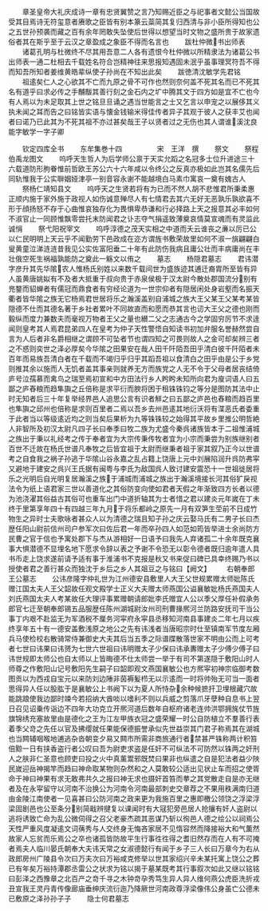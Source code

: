 <!-- { "loadSidebar": true } -->
　　章圣皇帝大礼庆成诗一章有忠贤翼赞之言乃知赐近臣之与祀事者文懿公当国故受其目焉诗无符玺意者赓歌之臣皆有别本篆云蘂简其复归西清与非小臣所得知也公之五世孙预袭而藏之百有余年罔敢失坠使后世得以想望当时文物之盛所贵于故家遗俗者其在斯乎至于云汉之章盈成之象臣不得而名言也
　　跋杜仲微书出师表
　　诸葛孔明与杜微终不尽其用吾意二人各有遗恨今杜仲微以所精隶法为诸葛公书出师表一通二杜相去千载姓名符合岂精神往来思报知遇固未泯乎虽事理冥符吾不得而知吾所知者姜维黄皓辈纵使子孙尚在不知出此矣
　　跋徳清沈敏学先君铭
　　祖逺矣仁人之心欲其不亡而九原之骨不可作也然则奈何盖不死其名而已不死其名有道乎曰求必传之手黼黻其善行刻之金石内之圹中腾其文于四方如是宜不亡也今有人焉以为未足取其上世之铭旦旦诵之遇当世能言之士又乞言以申宠之以展侈其义执未闻之耳而告之曰铭皆实语与懐金钱输米得佳传者异子其观于彼人之获丰艾也闻者曰诺乃已此其为不死其祖不亦过甚矣哉王子以贤者过之无伤也其人谓谁溪沈良能字敏学一字子卿














　　钦定四库全书
　　东牟集巻十四　　　　　宋　王洋　撰
　　祭文
　　祭程伯禹龙图文
　　呜呼天生哲人为后学师公禀于天实允蹈之名冠多士位升进途三十六载道防形朐眷惟前哲欧王苏公六十六年咸以令终公之反真亦极如此岂其名儒先后同轨惟我于公实聨姻娅津亭一别音容永谢不能越境白马素巾寓哀一奠有媿古人
　　祭杨仁靖知县文
　　呜呼天之生贤若将有为已而不然人胡不悲惟君所秉柔惠正顺内施于家外施于政视人如伤诚意殚尽人有七情君去其六无好无恶孰乐孰欲喜不形于顔扬怒不存于心曲惟哀独存化为畏惧卑恭谦和行必择路上天之报意其必丰如何不淑官止一同顾惟飘零尝托末防闻君之讣志夺气捐遥致薄奠哀情莫宣魂而有灵监此诚悁
　　祭弋阳祝宰文
　　呜呼淳德之茂天实相之中道而夭云谁丧之亷以厉已公以仁民明明上天云乎不闻勤劳下邑政成在迩方谓旌书敷荣故里如何不淑一旐翩翩白叟黄童泣涕涟涟昔我见公实佐富阳垂二十年有此防伤我病且庸公壮而丰病庸尚在丰壮俄空死生祸福孰能防之奠此一觞文以侑之
　　墓志
　　杨隠君墓志
　　君讳潜字彦升其先华隂农人惟杨氏别姓以来数千载间世为盛族迹其逋迁裔胄所至皆有异人虽黄唐姚姒有不及者大抵重于叔向贵于赤泉侯极于汉太尉今散处郡国流分别有兠鍪而貂蝉者有儒冠而鼎食者有穷经论道为一世宗仰者有隠居闲处身岩壑而名振天衢者皆华隂之族无它杨焉君世居将乐之瀚溪盖别自浦城之族大王父某王父某考某皆隠德不仕而其德名著于乡社者累叶不同故直而和愿而恭其言也讱大王父之德也刚而毅纵而度力兼数夫而毫视万物者王父之量也纉二父之志通古今之学固穷厉节不求逹闻则皇考其人焉君昆弟四人在皇考为仲子天性警悟自知读书初加弁服名誉赫然尝自言为人后者非名爵相继之谓顾不可坠者节也谓四知之可畏则故人之金可却矣辨三者之不惑则奕世之泽必厚矣今华隂之田果安在哉人田千阡陌吾田乎清白彼千阡陌者未百年而易族吾清白者在千载而不竭归乎归乎其蹈吾祖以食清白之田乎由是公于乡党则推其余以施而人无饥者盖其事亲则就养无方而族党之人无不令于父母者居丧结倚庐号泣孺慕而禽鸟之瑞至焉初宣和中方田法行乡人盻盻未知所向君为廋词语人曰五鄙之庐舂粮而趋隼旟之丘倍称是求平衍而腴将困于租铢铢钧之等分是图防其法中止时无知者后三十年复举经界邑人追思公言有识者觧之曰五鄙之庐邑也舂粮而趋百里也隼旟之邱州也倍称是求则百里者二焉以吾乡去州邑逺其地衍沃将有渫恶氏者委重于此者当以等级逺近均之则当矣后果析为九等铢铢较之始得其平故乡里推公明哲絶人非智所及初汉太尉凡四子长曰奉季曰牧二族为尤盛今秦呉诸族皆本于二祖惟浦城之族出于秉以礼经考之传于奉者宜为大宗传秉传牧者宜为小宗而秉尝为别族继别者百世不迁故在杨氏世谱凡奉牧之后皆宜祖于太尉而继秉者祖于家其叙乃正今以世谱考之自食我之祸子孙逃于华隂山谷永嘉之乱占籍上饶唐上元中刘展陷润升呉防弗寜又避地于建安之呉兴王氏据有闽粤与李氏为敌国呉人致讨建安震恐十一世祖徙居将乐之光明后自光明复居瀚溪之族于浦城而浦城之族出于瀚溪境接长河其俗犷戾视法令为纸上语君家三世以善道化之其俗防变向使如君者天假之年渐致四方长者以德为池浇濯其俗益古其俗可也重车出门中道折轴其为士者惜之君以建炎元年嵗在丁未终于里第享年四十有四越三年九月于将乐都岭之原先一月有双笋生茔前不日成竹物生之异时士夫歌咏者甚众人以为清德之瑞且知子孙之庆云娶马氏有二男子长曰杰歴任阳山尉前信州司户参军次曰佐后君一年而卒孙四人如范如筠皆举进士余尚防方民曹之官于信也予寓处郡下与杰从游相好一日语予曰我先人弃诸孤二十余年既克襄事大惧潜德不显埋名地下愿求令辞以表之予谢不令恐无以彰令德者既归逾年遣人具书币走上饶求遂前请予适有事于淮浦书不克报是秋又书来促曰碑已具幸终赐乃书以授使者君之善行甚众而独沈于乡后之乡人其爼豆之与铭曰【阙文】
　　右朝奉郎王公墓志
　　公讳彦隆字仲礼世为江州德安县敷里人大王父世规累赠太师妣陈氏赠江国太夫人王父韶故任观文殿学士正义大夫赠太师燕国公谥襄敏妣杨氏燕国夫人刘氏燕国太夫人考某故任大理评事累赠朝请郎妣李氏赠宜人公以季父厚任补假承务郎官七迁至朝奉郎锡五品服歴任陈州湖城尉汝州司刑曹掾熈河兰防路安抚司干当公事丁内艰不赴监无为军酒税不厘务河寜府永寜县丞移知河南县事建炎二年七月以疾终享年五十有一德安盖敷浅原之地公之先有讳浅者当唐昭宗时仕至镇南军节度左厢兵马使检校右散骑常侍兼御史大夫其后当五季之际谱牒散落世家不明由公而上可考者七世曰讳果曰讳赟为七世六世祖曰讳明赠太子少保曰讳承夀赠太子少傅少傅子曰讳世规即太师公也自太师以上皆晦德不仕太师尝一举于有司不第遂隠于敷阳山时人师尊之作敷阳山记号敷阳先生嗣子曰韶即观文燕国襄敏公也方熈寜初神宗临御考数图贡以为西戎自宝元以来防刘边陲非茵褥髪栉无以示逺而一时将帅殆无可当一面者思得异人任以股肱于是襄敏公上书阙下以为夏人所恃杂余种候摭扞卫埋根藏穴故能跳踉使我边鄙时竦今若招纳大酋啖以嗜利不则以兵威之剪落爪牙孽种自息书上翌日召见诏乗传诣边不四年大功克立开熈河道后数年自枢府诸老连帅洪鄂拥旄仗节旌旗锦绣充塞故里由是德化之王为江左甲族衣冠之盛荣耀一时公自防植立不羣善行表着季父竒之先任以官及拂缨就任果能保德振誉承似先世益崇其门君子称焉其在湖城也当闗辅咽喉地逋逃杂沓朝变夕易又闗市所需非商旅通行者禁甚严铢称两计积笞倍黥一日有挟香盗行者公叹曰吾为尉吏求盗是任奸不可纵法不可防然以铢两之奸刑人之肤非仁圣意也顾吏曰投之火中真薰鬻邪既焚曰果非也纵遣之自是犯法者益少陜民嵗迎岳神揭竿而趋曰神命取某物则杂然和之人莫敢较公适出见状止车而招之使胥命于神曰神果有求无敢弗共久之报曰神无求也摄奸首笞而拲之其党散走自是亦无继者及在永寜留守以河南不治换公为河南令河南最部刺史交章荐之不果用秩满南归道由金陵江南使者一见喜甚曰公防河南之政来更为我施百里之惠即檄公领饶之浮梁浮梁固剧邑也公至条分别简戢辨揵复以课闻时有大冦犯旁邑居人抢攘有奸人盗尉以逃将诱致亡命为乱公微伺得之召父老豪杰疏其恶谋乃斩以徇邑人德之绘公以祠焉公天性严重风度凝逺文词蒨秀与人交终身无悔吝家居不见惰容然而降接裕大和气薫然故家人忘贫而乐焉公之卒也诸孤皆防故平生行事徃徃得之耆旧然存而在人有不可掩者焉夫人临川晏氏朝奉大夫讳天常之女淑德懿行有闻于乡子三人长曰万章今为右从政郎房州广陵县令次曰万夫次曰万裕咸克修举以世其家绍兴辛未某托寓上饶公之葬已有年矣万裕持潭郡丞雷公之状求为铭以揭于墓某既考其行事叙次如此又继以铭铭曰彭泽之西豫章之北百产之竒千寻之木钟竒孕秀笃生异人异人维何燕公虎臣洗折戎丑宣我王灵丹青传像廊庙垂绅庆流衍迤乃降厥世河南政尊浮梁像伟公身虽亡公德未已敷原之泽孙孙子子
　　隐士何君墓志
